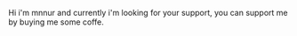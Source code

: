 Hi i'm mnnur and currently i'm looking for your support, you can support me by buying me some coffe.

<!---
mnnur/mnnur is a ✨ special ✨ repository because its `README.md` (this file) appears on your GitHub profile.
You can click the Preview link to take a look at your changes.
--->
